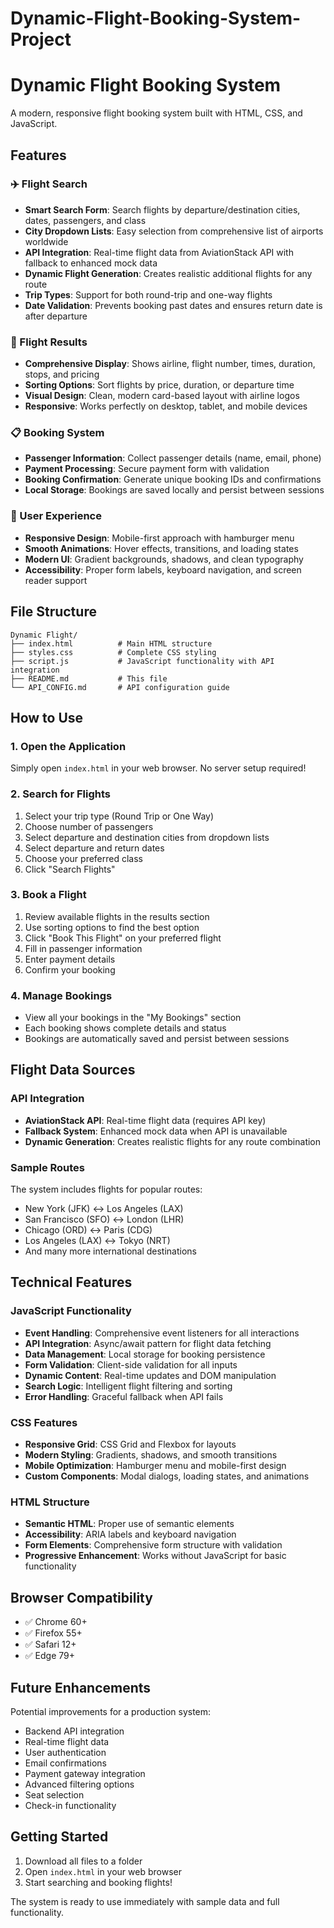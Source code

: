 # Dynamic-Flight-Booking-System-Project
# Dynamic Flight Booking System

A modern, responsive flight booking system built with HTML, CSS, and JavaScript.

## Features

### ✈️ Flight Search
- **Smart Search Form**: Search flights by departure/destination cities, dates, passengers, and class
- **City Dropdown Lists**: Easy selection from comprehensive list of airports worldwide
- **API Integration**: Real-time flight data from AviationStack API with fallback to enhanced mock data
- **Dynamic Flight Generation**: Creates realistic additional flights for any route
- **Trip Types**: Support for both round-trip and one-way flights
- **Date Validation**: Prevents booking past dates and ensures return date is after departure

### 🎯 Flight Results
- **Comprehensive Display**: Shows airline, flight number, times, duration, stops, and pricing
- **Sorting Options**: Sort flights by price, duration, or departure time
- **Visual Design**: Clean, modern card-based layout with airline logos
- **Responsive**: Works perfectly on desktop, tablet, and mobile devices

### 📋 Booking System
- **Passenger Information**: Collect passenger details (name, email, phone)
- **Payment Processing**: Secure payment form with validation
- **Booking Confirmation**: Generate unique booking IDs and confirmations
- **Local Storage**: Bookings are saved locally and persist between sessions

### 📱 User Experience
- **Responsive Design**: Mobile-first approach with hamburger menu
- **Smooth Animations**: Hover effects, transitions, and loading states
- **Modern UI**: Gradient backgrounds, shadows, and clean typography
- **Accessibility**: Proper form labels, keyboard navigation, and screen reader support

## File Structure

```
Dynamic Flight/
├── index.html          # Main HTML structure
├── styles.css          # Complete CSS styling
├── script.js           # JavaScript functionality with API integration
├── README.md           # This file
└── API_CONFIG.md       # API configuration guide
```

## How to Use

### 1. Open the Application
Simply open `index.html` in your web browser. No server setup required!

### 2. Search for Flights
1. Select your trip type (Round Trip or One Way)
2. Choose number of passengers
3. Select departure and destination cities from dropdown lists
4. Select departure and return dates
5. Choose your preferred class
6. Click "Search Flights"

### 3. Book a Flight
1. Review available flights in the results section
2. Use sorting options to find the best option
3. Click "Book This Flight" on your preferred flight
4. Fill in passenger information
5. Enter payment details
6. Confirm your booking

### 4. Manage Bookings
- View all your bookings in the "My Bookings" section
- Each booking shows complete details and status
- Bookings are automatically saved and persist between sessions

## Flight Data Sources

### API Integration
- **AviationStack API**: Real-time flight data (requires API key)
- **Fallback System**: Enhanced mock data when API is unavailable
- **Dynamic Generation**: Creates realistic flights for any route combination

### Sample Routes
The system includes flights for popular routes:
- New York (JFK) ↔ Los Angeles (LAX)
- San Francisco (SFO) ↔ London (LHR)
- Chicago (ORD) ↔ Paris (CDG)
- Los Angeles (LAX) ↔ Tokyo (NRT)
- And many more international destinations

## Technical Features

### JavaScript Functionality
- **Event Handling**: Comprehensive event listeners for all interactions
- **API Integration**: Async/await pattern for flight data fetching
- **Data Management**: Local storage for booking persistence
- **Form Validation**: Client-side validation for all inputs
- **Dynamic Content**: Real-time updates and DOM manipulation
- **Search Logic**: Intelligent flight filtering and sorting
- **Error Handling**: Graceful fallback when API fails

### CSS Features
- **Responsive Grid**: CSS Grid and Flexbox for layouts
- **Modern Styling**: Gradients, shadows, and smooth transitions
- **Mobile Optimization**: Hamburger menu and mobile-first design
- **Custom Components**: Modal dialogs, loading states, and animations

### HTML Structure
- **Semantic HTML**: Proper use of semantic elements
- **Accessibility**: ARIA labels and keyboard navigation
- **Form Elements**: Comprehensive form structure with validation
- **Progressive Enhancement**: Works without JavaScript for basic functionality

## Browser Compatibility

- ✅ Chrome 60+
- ✅ Firefox 55+
- ✅ Safari 12+
- ✅ Edge 79+

## Future Enhancements

Potential improvements for a production system:
- Backend API integration
- Real-time flight data
- User authentication
- Email confirmations
- Payment gateway integration
- Advanced filtering options
- Seat selection
- Check-in functionality

## Getting Started

1. Download all files to a folder
2. Open `index.html` in your web browser
3. Start searching and booking flights!

The system is ready to use immediately with sample data and full functionality.
